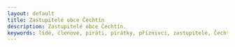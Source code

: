 ```yaml
---
layout: default
title: Zastupitelé obce Čechtín
description: Zastupitelé obce Čechtín.
keywords: lidé, členové, piráti, pirátky, příznivci, zastupitelé, Čechtín
---
```

